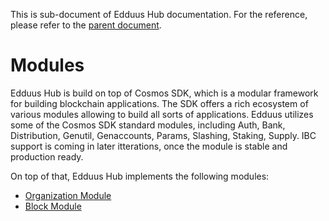 This is sub-document of Edduus Hub documentation. For the reference, please refer to the [parent document](README.md).

# Modules

Edduus Hub is build on top of Cosmos SDK, which is a modular framework for building blockchain applications. The SDK offers a rich ecosystem of various modules allowing to build all sorts of applications. Edduus utilizes some of the Cosmos SDK standard modules, including Auth, Bank, Distribution, Genutil, Genaccounts, Params, Slashing, Staking, Supply. IBC support is coming in later itterations, once the module is stable and production ready.

On top of that, Edduus Hub implements the following modules:

- [Organization Module](modules/block.md)
- [Block Module](modules/organization.md)
